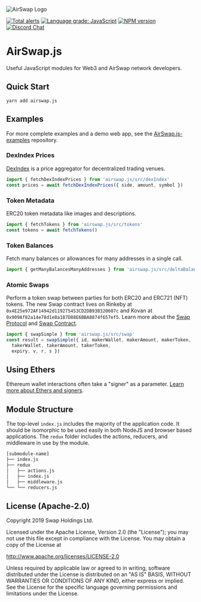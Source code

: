 ![AirSwap Logo](https://miro.medium.com/max/4000/1*Wr5GFTao0-IXtpikXiAE2Q.png)

[![Total alerts](https://img.shields.io/lgtm/alerts/g/airswap/AirSwap.js.svg?logo=lgtm&logoWidth=18)](https://lgtm.com/projects/g/airswap/AirSwap.js/alerts/)
[![Language grade: JavaScript](https://img.shields.io/lgtm/grade/javascript/g/airswap/AirSwap.js.svg?logo=lgtm&logoWidth=18)](https://lgtm.com/projects/g/airswap/AirSwap.js/context:javascript)
[![NPM version](https://img.shields.io/npm/v/airswap.js.svg)](https://www.npmjs.com/package/airswap.js)
[![Discord Chat](https://img.shields.io/discord/590643190281928738?logo=discord)](https://discord.gg/ecQbV7H)  

# AirSwap.js


Useful JavaScript modules for Web3 and AirSwap network developers.

## Quick Start

```
yarn add airswap.js
```

## Examples
For more complete examples and a demo web app, see the [AirSwap.js-examples](https://github.com/airswap/AirSwap.js-examples) repository.

### DexIndex Prices
[DexIndex](https://dexindex.io) is a price aggregator for decentralized trading venues.

```JavaScript
import { fetchDexIndexPrices } from 'airswap.js/src/dexIndex'
const prices = await fetchDexIndexPrices({ side, amount, symbol })
```

### Token Metadata
ERC20 token metadata like images and descriptions.

```JavaScript
import { fetchTokens } from 'airswap.js/src/tokens'
const tokens = await fetchTokens()
```

### Token Balances
Fetch many balances or allowances for many addresses in a single call.

```JavaScript
import { getManyBalancesManyAddresses } from 'airswap.js/src/deltaBalances'
```

### Atomic Swaps
Perform a token swap between parties for both ERC20 and ERC721 (NFT) tokens.
The new Swap contract lives on Rinkeby at `0x4E25e972AF14942d119275453CD2DB93B320607c` and Kovan at `0x909Af82a14e78d1e8a187D88E6BBA8874f657ef5`. Learn more about the [Swap Protocol](https://swap.tech/whitepaper) and [Swap Contract](https://github.com/airswap/swap-contract).

```JavaScript
import { swapSimple } from 'airswap.js/src/swap'
const result = swapSimple({ id, makerWallet, makerAmount, makerToken,
  takerWallet, takerAmount, takerToken,
  expiry, v, r, s })
```

## Using Ethers
Ethereum wallet interactions often take a "signer" as a parameter. [Learn more about Ethers and signers](https://github.com/ethers-io/ethers.js/).

## Module Structure
The top-level `index.js` includes the majority of the application code. It should be isomorphic to be used easily in both NodeJS and browser based applications. The `redux` folder includes the actions, reducers, and middleware in use by the module.

```bash
[submodule-name]
├── index.js
├── redux
│   ├── actions.js
│   ├── index.js
│   ├── middleware.js
└── └── reducers.js
```

## License (Apache-2.0)

Copyright 2019 Swap Holdings Ltd.

Licensed under the Apache License, Version 2.0 (the "License");
you may not use this file except in compliance with the License.
You may obtain a copy of the License at

http://www.apache.org/licenses/LICENSE-2.0

Unless required by applicable law or agreed to in writing, software
distributed under the License is distributed on an "AS IS" BASIS,
WITHOUT WARRANTIES OR CONDITIONS OF ANY KIND, either express or implied.
See the License for the specific language governing permissions and
limitations under the License.
